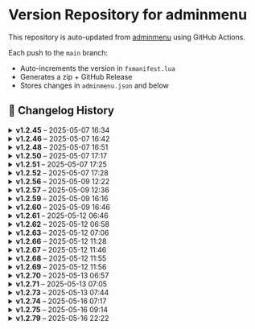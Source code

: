 # Version Repository for adminmenu

This repository is auto-updated from [adminmenu](https://github.com/jumalley/adminmenu) using GitHub Actions.

Each push to the `main` branch:
- Auto-increments the version in `fxmanifest.lua`
- Generates a zip + GitHub Release
- Stores changes in `adminmenu.json` and below

## 📌 Changelog History

<details>
<summary><strong>v1.2.45</strong> – 2025-05-07 16:34</summary>

**Changed Files:**

- config/config.lua : 8c69862 - Update config.lua ([View Commit](https://github.com/jumalley/adminmenu/commit/8c69862))

</details>

<details>
<summary><strong>v1.2.46</strong> – 2025-05-07 16:42</summary>

**Changed Files:**

- config/config.lua : bc7609c - Merge branch 'main' of https://github.com/jumalley/adminmenu ([View Commit](https://github.com/jumalley/adminmenu/commit/bc7609c))

</details>

<details>
<summary><strong>v1.2.48</strong> – 2025-05-07 16:51</summary>

**Changed Files:**

- client/modules/modes/modes.lua : 822b74c - Update modes.lua ([View Commit](https://github.com/jumalley/adminmenu/commit/822b74c))

</details>

<details>
<summary><strong>v1.2.50</strong> – 2025-05-07 17:17</summary>

**Changed Files:**

- client/functions.lua : a4a0d13 - Update functions.lua ([View Commit](https://github.com/jumalley/adminmenu/commit/a4a0d13))

</details>

<details>
<summary><strong>v1.2.51</strong> – 2025-05-07 17:25</summary>

**Changed Files:**

- client/functions.lua : 2cad9f5 - Update functions.lua ([View Commit](https://github.com/jumalley/adminmenu/commit/2cad9f5))

</details>

<details>
<summary><strong>v1.2.52</strong> – 2025-05-07 17:28</summary>

**Changed Files:**

- client/functions.lua : 932492a - required ([View Commit](https://github.com/jumalley/adminmenu/commit/932492a))
- config/options.lua : 932492a - required ([View Commit](https://github.com/jumalley/adminmenu/commit/932492a))

</details>

<details>
<summary><strong>v1.2.56</strong> – 2025-05-09 12:22</summary>

**Changed Files:**

No significant changes in this version besides automatic version increment.
</details>

<details>
<summary><strong>v1.2.57</strong> – 2025-05-09 12:36</summary>

**Changed Files:**

No significant changes in this version besides automatic version increment.
</details>

<details>
<summary><strong>v1.2.59</strong> – 2025-05-09 16:16</summary>

**Changed Files:**

- client/modules/adminduty.lua : 005c1c3 - pistol staff adjustements ([View Commit](https://github.com/jumalley/adminmenu/commit/005c1c3))
- locales/en.lua : 005c1c3 - pistol staff adjustements ([View Commit](https://github.com/jumalley/adminmenu/commit/005c1c3))
- locales/fr.lua : 005c1c3 - pistol staff adjustements ([View Commit](https://github.com/jumalley/adminmenu/commit/005c1c3))

</details>

<details>
<summary><strong>v1.2.60</strong> – 2025-05-09 16:46</summary>

**Changed Files:**

- server/modules/settings/cfg.lua : e74a248 - file creation logic improved ([View Commit](https://github.com/jumalley/adminmenu/commit/e74a248))

</details>

<details>
<summary><strong>v1.2.61</strong> – 2025-05-12 06:46</summary>

**Changed Files:**

No significant changes in this version besides automatic version increment.
</details>

<details>
<summary><strong>v1.2.62</strong> – 2025-05-12 06:58</summary>

**Changed Files:**

- client/modules/adminduty.lua: 6a903c4 - Update adminduty.lua ([View Commit](https://github.com/jumalley/adminmenu/commit/6a903c4))

</details>

<details>
<summary><strong>v1.2.63</strong> – 2025-05-12 07:06</summary>

**Changed Files:**

- client/modules/adminduty.lua: df19916 - Update adminduty.lua ([View Commit](https://github.com/jumalley/adminmenu/commit/df19916))
  Changes:
    diff --git a/client/modules/adminduty.lua b/client/modules/adminduty.lua
    index ec9fbd6..a5fe512 100644
    --- a/client/modules/adminduty.lua
    +++ b/client/modules/adminduty.lua
    @@ -310,30 +310,84 @@ function handleEntityDebug(entity, contextIdPrefix, debugTitle, nameLabel, nameI
    ... (truncated, see commit for full diff)

</details>

<details>
<summary><strong>v1.2.66</strong> – 2025-05-12 11:28</summary>

**Changed Files:**

## Changelog for v1.2.66

- **client/modules/announce.lua**: Updated client/modules/announce.lua: Update announce.lua (Ju) by Ju ([View Commit](https://github.com/jumalley/adminmenu/commit/b0dd9f3))

**Full Changelog**: https://github.com/jumalley/adminmenu/compare/v1.2.65...v1.2.66
</details>

<details>
<summary><strong>v1.2.67</strong> – 2025-05-12 11:46</summary>

**Changed Files:**

## Changelog for v1.2.67

- **server/modules/modes/spectate.lua**: Updated server/modules/modes/spectate.lua: Update spectate.lua by [Ju](https://github.com/Ju) ([View Commit](https://github.com/jumalley/adminmenu/commit/4497d17))
- **server/modules/txadmin.lua**: Updated server/modules/txadmin.lua: Update txadmin.lua by [Ju](https://github.com/Ju) ([View Commit](https://github.com/jumalley/adminmenu/commit/0be78b2))

**Full Changelog**: https://github.com/jumalley/adminmenu/compare/v1.2.66...v1.2.67
</details>

<details>
<summary><strong>v1.2.68</strong> – 2025-05-12 11:55</summary>

## Changelog for v1.2.68

- [**client/custom/garage/cd_garage.lua**](https://github.com/jumalley/adminmenu/blob/5975291/client/custom/garage/cd_garage.lua): Updated client/custom/garage/cd_garage.lua: Update cd_garage.lua by [jumalley](https://github.com/jumalley) ([View Commit](https://github.com/jumalley/adminmenu/commit/5975291))
- [**client/custom/garage/jg-advancedgarages.lua**](https://github.com/jumalley/adminmenu/blob/ecfc10c/client/custom/garage/jg-advancedgarages.lua): Updated client/custom/garage/jg-advancedgarages.lua: Update jg-advancedgarages.lua by [jumalley](https://github.com/jumalley) ([View Commit](https://github.com/jumalley/adminmenu/commit/ecfc10c))

**Full Changelog**: https://github.com/jumalley/adminmenu/compare/v1.2.67...v1.2.68
</details>

<details>
<summary><strong>v1.2.69</strong> – 2025-05-12 11:56</summary>

## Changelog for v1.2.69

- [**client/custom/garage/loaf_garage.lua**](https://github.com/jumalley/adminmenu/blob/ba319d4/client/custom/garage/loaf_garage.lua): Updated client/custom/garage/loaf_garage.lua: Update loaf_garage.lua by [jumalley](https://github.com/jumalley) ([View Commit](https://github.com/jumalley/adminmenu/commit/ba319d4))

**Full Changelog**: https://github.com/jumalley/adminmenu/compare/v1.2.68...v1.2.69
</details>

<details>
<summary><strong>v1.2.70</strong> – 2025-05-13 06:57</summary>

## Changelog for v1.2.70

- [**client/custom/garage/rcore_garage.lua**](https://github.com/jumalley/adminmenu/blob/2d9dab6/client/custom/garage/rcore_garage.lua): Update rcore_garage.lua by [jumalley](https://github.com/jumalley). **Summary of Changes**: ++ b/client/custom/garage/rcore_garage.lua. ([View Commit](https://github.com/jumalley/adminmenu/commit/2d9dab6))

**Full Changelog**: https://github.com/jumalley/adminmenu/compare/v1.2.69...v1.2.70
</details>

<details>
<summary><strong>v1.2.71</strong> – 2025-05-13 07:05</summary>

## Changelog for v1.2.71

- [**client/custom/garage/okokGarage.lua**](https://github.com/jumalley/adminmenu/blob/c2935bc/client/custom/garage/okokGarage.lua): Update okokGarage.lua by [jumalley](https://github.com/jumalley). ([View Commit](https://github.com/jumalley/adminmenu/commit/c2935bc))

**Full Changelog**: https://github.com/jumalley/adminmenu/compare/v1.2.70...v1.2.71
</details>

<details>
<summary><strong>v1.2.73</strong> – 2025-05-13 07:44</summary>

## Changelog for v1.2.73

- [**client/custom/inventory/codem.lua**](https://github.com/jumalley/adminmenu/blob/1adc6b5/client/custom/inventory/codem.lua): Update codem.lua by [jumalley](https://github.com/jumalley). ([View Commit](https://github.com/jumalley/adminmenu/commit/1adc6b5))

**Full Changelog**: https://github.com/jumalley/adminmenu/compare/v1.2.72...v1.2.73
</details>

<details>
<summary><strong>v1.2.74</strong> – 2025-05-16 07:17</summary>

## Changelog for v1.2.74

- [**client/functions.lua**](https://github.com/jumalley/adminmenu/blob/0674b99/client/functions.lua): Update functions.lua by [jumalley](https://github.com/jumalley). **Code Changes**:     local neonEnabled = {} |     for i = 0, 3 do |         neonEnabled[i] = IsVehicleNeonLightEnabled(entity, i) |     end | . ([View Commit](https://github.com/jumalley/adminmenu/commit/0674b99))

**Full Changelog**: https://github.com/jumalley/adminmenu/compare/v1.2.73...v1.2.74
</details>

<details>
<summary><strong>v1.2.75</strong> – 2025-05-16 09:14</summary>

## Changelog for v1.2.75

- [**client/modules/scaleforms.lua**](https://github.com/jumalley/adminmenu/blob/530b42b/client/modules/scaleforms.lua): Update scaleforms.lua by [jumalley](https://github.com/jumalley). **Code Changes**: end. ([View Commit](https://github.com/jumalley/adminmenu/commit/530b42b))

**Full Changelog**: https://github.com/jumalley/adminmenu/compare/v1.2.74...v1.2.75
</details>

<details>
<summary><strong>v1.2.79</strong> – 2025-05-16 22:22</summary>

## Changelog for v1.2.79

- [**client/modules/onlineplayers.lua**](https://github.com/jumalley/adminmenu/blob/ebc101d/client/modules/onlineplayers.lua): claude by [jumalley](https://github.com/jumalley). **Code Changes**: local PlayerListState = { |     sortBy = 'rpName', |     sortOrder = 'ASC', |     searchCriteria = {}, |     limit = 5,. ([View Commit](https://github.com/jumalley/adminmenu/commit/ebc101d))
- [**client/modules/options.lua**](https://github.com/jumalley/adminmenu/blob/ebc101d/client/modules/options.lua): claude by [jumalley](https://github.com/jumalley). **Code Changes**: end. ([View Commit](https://github.com/jumalley/adminmenu/commit/ebc101d))

**Full Changelog**: https://github.com/jumalley/adminmenu/compare/v1.2.78...v1.2.79
</details>
